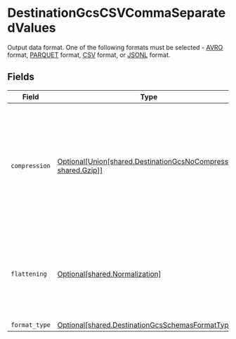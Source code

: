 # DestinationGcsCSVCommaSeparatedValues

Output data format. One of the following formats must be selected - <a href="https://cloud.google.com/bigquery/docs/loading-data-cloud-storage-avro#advantages_of_avro">AVRO</a> format, <a href="https://cloud.google.com/bigquery/docs/loading-data-cloud-storage-parquet#parquet_schemas">PARQUET</a> format, <a href="https://cloud.google.com/bigquery/docs/loading-data-cloud-storage-csv#loading_csv_data_into_a_table">CSV</a> format, or <a href="https://cloud.google.com/bigquery/docs/loading-data-cloud-storage-json#loading_json_data_into_a_new_table">JSONL</a> format.


## Fields

| Field                                                                                                                                          | Type                                                                                                                                           | Required                                                                                                                                       | Description                                                                                                                                    |
| ---------------------------------------------------------------------------------------------------------------------------------------------- | ---------------------------------------------------------------------------------------------------------------------------------------------- | ---------------------------------------------------------------------------------------------------------------------------------------------- | ---------------------------------------------------------------------------------------------------------------------------------------------- |
| `compression`                                                                                                                                  | [Optional[Union[shared.DestinationGcsNoCompression, shared.Gzip]]](../../models/shared/compression.md)                                         | :heavy_minus_sign:                                                                                                                             | Whether the output files should be compressed. If compression is selected, the output filename will have an extra extension (GZIP: ".csv.gz"). |
| `flattening`                                                                                                                                   | [Optional[shared.Normalization]](../../models/shared/normalization.md)                                                                         | :heavy_minus_sign:                                                                                                                             | Whether the input JSON data should be normalized (flattened) in the output CSV. Please refer to docs for details.                              |
| `format_type`                                                                                                                                  | [Optional[shared.DestinationGcsSchemasFormatType]](../../models/shared/destinationgcsschemasformattype.md)                                     | :heavy_minus_sign:                                                                                                                             | N/A                                                                                                                                            |